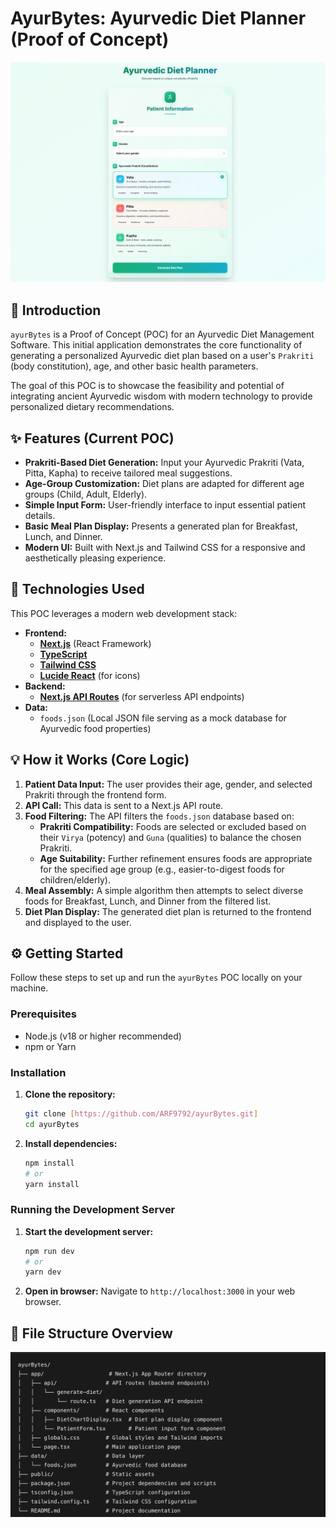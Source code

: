 # AyurBytes: Ayurvedic Diet Planner (Proof of Concept)

![AyurBytes App Screenshot](./1.png)
## 🌟 Introduction

`ayurBytes` is a Proof of Concept (POC) for an Ayurvedic Diet Management Software. This initial application demonstrates the core functionality of generating a personalized Ayurvedic diet plan based on a user's `Prakriti` (body constitution), age, and other basic health parameters.

The goal of this POC is to showcase the feasibility and potential of integrating ancient Ayurvedic wisdom with modern technology to provide personalized dietary recommendations.

## ✨ Features (Current POC)

* **Prakriti-Based Diet Generation:** Input your Ayurvedic Prakriti (Vata, Pitta, Kapha) to receive tailored meal suggestions.
* **Age-Group Customization:** Diet plans are adapted for different age groups (Child, Adult, Elderly).
* **Simple Input Form:** User-friendly interface to input essential patient details.
* **Basic Meal Plan Display:** Presents a generated plan for Breakfast, Lunch, and Dinner.
* **Modern UI:** Built with Next.js and Tailwind CSS for a responsive and aesthetically pleasing experience.

## 🚀 Technologies Used

This POC leverages a modern web development stack:

* **Frontend:**
    * [**Next.js**](https://nextjs.org/) (React Framework)
    * [**TypeScript**](https://www.typescriptlang.org/)
    * [**Tailwind CSS**](https://tailwindcss.com/)
    * [**Lucide React**](https://lucide.dev/) (for icons)
* **Backend:**
    * [**Next.js API Routes**](https://nextjs.org/docs/api-routes/introduction) (for serverless API endpoints)
* **Data:**
    * `foods.json` (Local JSON file serving as a mock database for Ayurvedic food properties)

## 💡 How it Works (Core Logic)

1.  **Patient Data Input:** The user provides their age, gender, and selected Prakriti through the frontend form.
2.  **API Call:** This data is sent to a Next.js API route.
3.  **Food Filtering:** The API filters the `foods.json` database based on:
    * **Prakriti Compatibility:** Foods are selected or excluded based on their `Virya` (potency) and `Guna` (qualities) to balance the chosen Prakriti.
    * **Age Suitability:** Further refinement ensures foods are appropriate for the specified age group (e.g., easier-to-digest foods for children/elderly).
4.  **Meal Assembly:** A simple algorithm then attempts to select diverse foods for Breakfast, Lunch, and Dinner from the filtered list.
5.  **Diet Plan Display:** The generated diet plan is returned to the frontend and displayed to the user.

## ⚙️ Getting Started

Follow these steps to set up and run the `ayurBytes` POC locally on your machine.

### Prerequisites

* Node.js (v18 or higher recommended)
* npm or Yarn

### Installation

1.  **Clone the repository:**
    ```bash
    git clone [https://github.com/ARF9792/ayurBytes.git]
    cd ayurBytes
    ```

2.  **Install dependencies:**
    ```bash
    npm install
    # or
    yarn install
    ```

### Running the Development Server

1.  **Start the development server:**
    ```bash
    npm run dev
    # or
    yarn dev
    ```

2.  **Open in browser:**
    Navigate to `http://localhost:3000` in your web browser.

## 📄 File Structure Overview

![File Structure Overview](./2.png)
